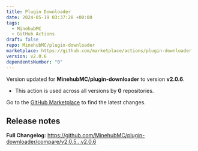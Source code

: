 ```yaml
---
title: Plugin Downloader
date: 2024-05-19 03:37:28 +00:00
tags:
  - MinehubMC
  - GitHub Actions
draft: false
repo: MinehubMC/plugin-downloader
marketplace: https://github.com/marketplace/actions/plugin-downloader
version: v2.0.6
dependentsNumber: "0"
---
```



Version updated for **MinehubMC/plugin-downloader** to version **v2.0.6**.
- This action is used across all versions by **0** repositories.

Go to the [GitHub Marketplace](https://github.com/marketplace/actions/plugin-downloader) to find the latest changes.

## Release notes

**Full Changelog**: https://github.com/MinehubMC/plugin-downloader/compare/v2.0.5...v2.0.6

